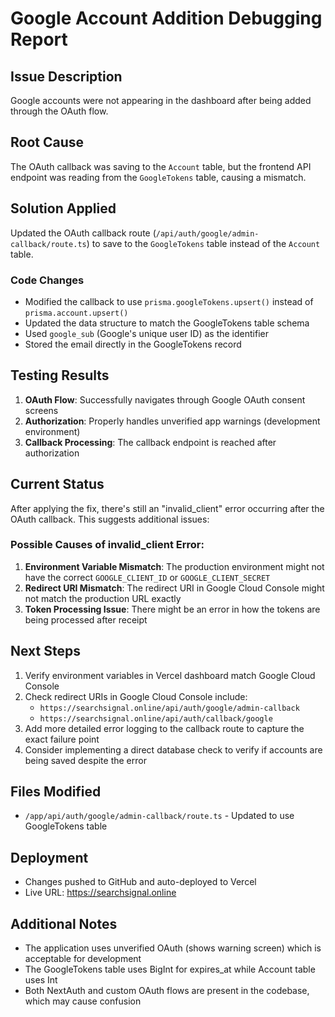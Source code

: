 # Google Account Addition Debugging Report

## Issue Description
Google accounts were not appearing in the dashboard after being added through the OAuth flow.

## Root Cause
The OAuth callback was saving to the `Account` table, but the frontend API endpoint was reading from the `GoogleTokens` table, causing a mismatch.

## Solution Applied
Updated the OAuth callback route (`/api/auth/google/admin-callback/route.ts`) to save to the `GoogleTokens` table instead of the `Account` table.

### Code Changes
- Modified the callback to use `prisma.googleTokens.upsert()` instead of `prisma.account.upsert()`
- Updated the data structure to match the GoogleTokens table schema
- Used `google_sub` (Google's unique user ID) as the identifier
- Stored the email directly in the GoogleTokens record

## Testing Results
1. **OAuth Flow**: Successfully navigates through Google OAuth consent screens
2. **Authorization**: Properly handles unverified app warnings (development environment)
3. **Callback Processing**: The callback endpoint is reached after authorization

## Current Status
After applying the fix, there's still an "invalid_client" error occurring after the OAuth callback. This suggests additional issues:

### Possible Causes of invalid_client Error:
1. **Environment Variable Mismatch**: The production environment might not have the correct `GOOGLE_CLIENT_ID` or `GOOGLE_CLIENT_SECRET`
2. **Redirect URI Mismatch**: The redirect URI in Google Cloud Console might not match the production URL exactly
3. **Token Processing Issue**: There might be an error in how the tokens are being processed after receipt

## Next Steps
1. Verify environment variables in Vercel dashboard match Google Cloud Console
2. Check redirect URIs in Google Cloud Console include:
   - `https://searchsignal.online/api/auth/google/admin-callback`
   - `https://searchsignal.online/api/auth/callback/google`
3. Add more detailed error logging to the callback route to capture the exact failure point
4. Consider implementing a direct database check to verify if accounts are being saved despite the error

## Files Modified
- `/app/api/auth/google/admin-callback/route.ts` - Updated to use GoogleTokens table

## Deployment
- Changes pushed to GitHub and auto-deployed to Vercel
- Live URL: https://searchsignal.online

## Additional Notes
- The application uses unverified OAuth (shows warning screen) which is acceptable for development
- The GoogleTokens table uses BigInt for expires_at while Account table uses Int
- Both NextAuth and custom OAuth flows are present in the codebase, which may cause confusion